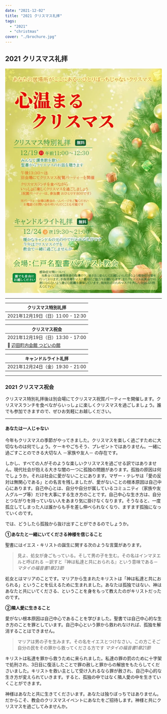 ```yaml
---
date: "2021-12-02"
title: "2021 クリスマス礼拝"
tags:
  - "2021"
  - "christmas"
cover: "./brochure.jpg"
---
```


## 2021 クリスマス礼拝

![](./brochure.jpg)

---

| クリスマス特別礼拝 |
| ------------------------------- |
| 2021年12月19日（日）11:00 - 12:30 |

| クリスマス祝会 |
| ------------------------------- |
| 2021年12月19日（日）13:30 - 17:00 |
| 📍 <a href="https://maps.app.goo.gl/m2MRgFTcUewUbQ9f6" target="_blank">辺田町内会館 つどいの館</a> |

| キャンドルライト礼拝 |
| ------------------------------- |
| 2021年12月24日（金）19:30 - 21:00 |

---

### 2021 クリスマス祝会

クリスマス特別礼拝後は別会場にてクリスマス祝賀パーティーを開催します。クリスマスランチを食べながらいっしょに楽しくクリスマスを過ごしましょう。誰でも参加できますので、ぜひお気軽にお越しください。 

---

#### あなたは一人じゃない

今年もクリスマスの季節がやってきました。クリスマスを楽しく過ごすために大切なものは何でしょう。ケーキやごちそう、プレゼントではありません。一緒に過ごすことのできる大切な人 －家族や友人－ の存在です。

しかし、すべての人がそのような楽しいクリスマスを過ごせる訳ではありません。現代社会が抱える大きな闇の一つに孤独の問題があります。孤独の原因は何でしょうか。それは社会に愛がないことにあります。マザー・テレサは「愛の反対は無関心である」との名言を残しましたが、愛がないことの根本原因は自己中心にあります。自己中心とは、自分や自分が属しているコミュニティ（家族や友人グループ等）だけを大事にする生き方のことです。自己中心な生き方は、自分とつながりを持っていない人をあまり気に掛けなくなります。そうなると、一度孤立してしまった人は誰からも手を差し伸べられなくなり、ますます孤独になっていくのです。

では、どうしたら孤独から抜け出すことができるのでしょうか。

**①あなたと一緒にいてくださる神様を信じること**

聖書にはイエス・キリストの誕生に関する次のような言葉があります。

> 見よ、処女が身ごもっている。そして男の子を生む。その名はインマヌエルと呼ばれる －訳すと『神は私達と共におられる』という意味である－
> <cite>マタイの福音書1章23節</cite>

処女とはマリアのことです。マリアから生まれたキリストは「神は私達と共におられる」ということを伝えるために生まれました。あなたは孤独ではない、神はあなたと共にいてくださる、ということを身をもって教えたのがキリストだったのです。

**②隣人愛に生きること**

愛がない根本原因は自己中心であることを学びました。聖書では自己中心的な生き方のことを罪としています。自己中心という罪から救われなければ、孤独を解消することはできません。

> マリアは男の子を生みます。その名をイエスとつけなさい。この方こそご自分の民をその罪から救ってくださる方です
> <cite>マタイの福音書1章21節</cite>

キリストは私達を罪から救うために来られました。私達の罪の罰のために十字架で処刑され、3日目に復活したことで罪の赦しと罪からの解放をもたらしてくださいました。キリストを救い主として受け入れるなら罪が赦され、自己中心的な生き方が変えられていきます。すると、孤独の中ではなく隣人愛の中を生きていくことができます。

神様はあなたと共に生きてくださいます。あなたは独りぼっちではありません。だからこそ、教会のクリスマスイベントにあなたをご招待します。神様と共にクリスマスを過ごしてみませんか。
